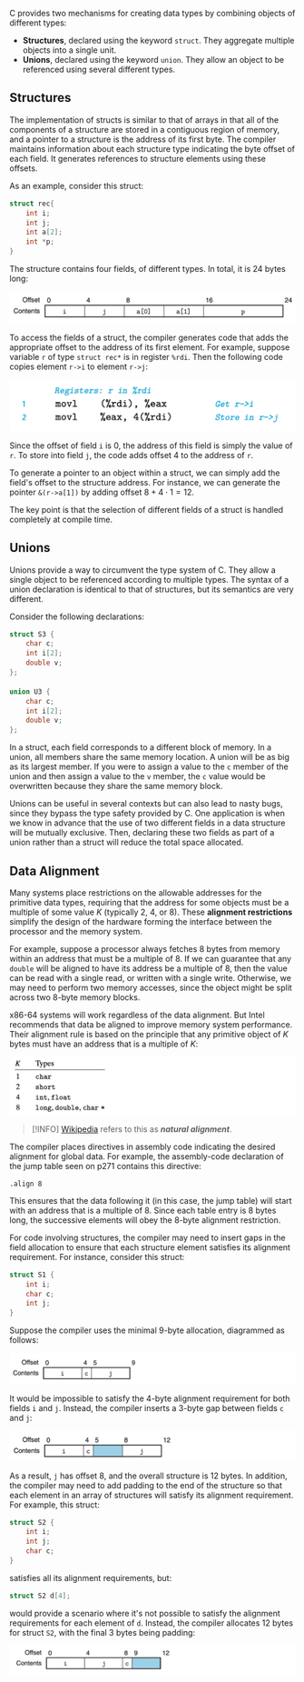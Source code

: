 C provides two mechanisms for creating data types by combining objects of different types:

* **Structures**, declared using the keyword `struct`. They aggregate multiple objects into a single unit.
* **Unions**, declared using the keyword `union`. They allow an object to be referenced using several different types.

## Structures
The implementation of structs is similar to that of arrays in that all of the components of a structure are stored in a contiguous region of memory, and a pointer to a structure is the address of its first byte. The compiler maintains information about each structure type indicating the byte offset of each field. It generates references to structure elements using these offsets. 

As an example, consider this struct:

```C
struct rec{
	int i;
	int j;
	int a[2];
	int *p;
}
```

The structure contains four fields, of different types. In total, it is 24 bytes long:

![](_attachments/Screenshot%202023-10-08%20at%2019.01.52.png)

To access the fields of a struct, the compiler generates code that adds the appropriate offset to the address of its first element. For example, suppose variable `r` of type `struct rec*` is in register `%rdi`. Then the following code copies element `r->i` to element `r->j`:

![](_attachments/Screenshot%202023-10-08%20at%2019.03.55.png)

Since the offset of field `i` is 0, the address of this field is simply the value of `r`. To store into field `j`, the code adds offset 4 to the address of `r`.

To generate a pointer to an object within a struct, we can simply add the field's offset to the structure address. For instance, we can generate the pointer `&(r->a[1])` by adding offset $8 + 4 \cdot 1 = 12$. 

The key point is that the selection of different fields of a struct is handled completely at compile time. 

## Unions
Unions provide a way to circumvent the type system of C. They allow a single object to be referenced according to multiple types. The syntax of a union declaration is identical to that of structures, but its semantics are very different. 

Consider the following declarations:

```C
struct S3 {
    char c;
	int i[2];
	double v; 
};

union U3 {
    char c;
	int i[2];
	double v; 
};
```

In a struct, each field corresponds to a different block of memory. In a union, all members share the same memory location. A union will be as big as its largest member. If you were to assign a value to the `c` member of the union and then assign a value to the `v` member, the `c` value would be overwritten because they share the same memory block.

Unions can be useful in several contexts but can also lead to nasty bugs, since they bypass the type safety provided by C. One application is when we know in advance that the use of two different fields in a data structure will be mutually exclusive. Then, declaring these two fields as part of a union rather than a struct will reduce the total space allocated.

## Data Alignment
Many systems place restrictions on the allowable addresses for the primitive data types, requiring that the address for some objects must be a multiple of some value $K$ (typically 2, 4, or 8). These **alignment restrictions** simplify the design of the hardware forming the interface between the processor and the memory system. 

For example, suppose a processor always fetches 8 bytes from memory within an address that must be a multiple of 8. If we can guarantee that any `double` will be aligned to have its address be a multiple of 8, then the value can be read with a single read, or written with a single write. Otherwise, we may need to perform two memory accesses, since the object might be split across two 8-byte memory blocks.

x86-64 systems will work regardless of the data alignment. But Intel recommends that data be aligned to improve memory system performance. Their alignment rule is based on the principle that any primitive object of $K$ bytes must have an address that is a multiple of $K$:

![](_attachments/Screenshot%202023-10-08%20at%2019.23.33.png)

> [!INFO]
> [Wikipedia](https://en.wikipedia.org/wiki/Data_structure_alignment) refers to this as ***natural alignment***.

The compiler places directives in assembly code indicating the desired alignment for global data. For example, the assembly-code declaration of the jump table seen on p271 contains this directive:

```
.align 8
```

This ensures that the data following it (in this case, the jump table) will start with an address that is a multiple of 8. Since each table entry is 8 bytes long, the successive elements will obey the 8-byte alignment restriction.

For code involving structures, the compiler may need to insert gaps in the field allocation to ensure that each structure element satisfies its alignment requirement. For instance, consider this struct:

```C
struct S1 {
	int i;
	char c;
	int j;
}
```

Suppose the compiler uses the minimal 9-byte allocation, diagrammed as follows:

![](_attachments/Screenshot%202023-10-08%20at%2019.27.37.png)

It would be impossible to satisfy the 4-byte alignment requirement for both fields `i` and `j`. Instead, the compiler inserts a 3-byte gap between fields `c` and `j`:

![](_attachments/Screenshot%202023-10-08%20at%2019.28.18.png)

As a result, `j` has offset 8, and the overall structure is 12 bytes. 
In addition, the compiler may need to add padding to the end of the structure so that each element in an array of structures will satisfy its alignment requirement. For example, this struct:

```C
struct S2 {
	int i;
	int j;
	char c;
}
```

satisfies all its alignment requirements, but:

```C
struct S2 d[4];
```

would provide a scenario where it's not possible to satisfy the alignment requirements for each element of `d`. Instead, the compiler allocates 12 bytes for struct `S2`, with the final 3 bytes being padding:

![](_attachments/Screenshot%202023-10-08%20at%2019.31.39.png)





